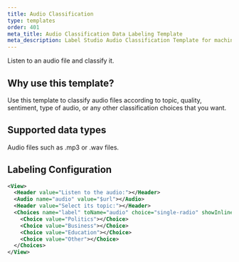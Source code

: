 ```yaml
---
title: Audio Classification
type: templates
order: 401
meta_title: Audio Classification Data Labeling Template
meta_description: Label Studio Audio Classification Template for machine learning and data science data labeling projects.
---
```


Listen to an audio file and classify it.

## Why use this template?

Use this template to classify audio files according to topic, quality, sentiment, type of audio, or any other classification choices that you want. 

## Supported data types

Audio files such as .mp3 or .wav files.

## Labeling Configuration  

```xml
<View>
  <Header value="Listen to the audio:"></Header>
  <Audio name="audio" value="$url"></Audio>
  <Header value="Select its topic:"></Header>
  <Choices name="label" toName="audio" choice="single-radio" showInline="true">
    <Choice value="Politics"></Choice>
    <Choice value="Business"></Choice>
    <Choice value="Education"></Choice>
    <Choice value="Other"></Choice>
  </Choices>
</View>
```
